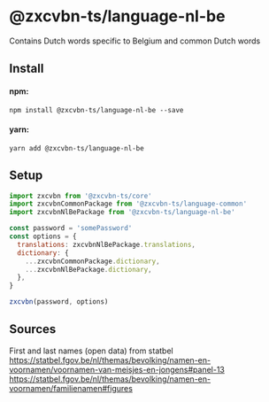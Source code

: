 # @zxcvbn-ts/language-nl-be

Contains Dutch words specific to Belgium and common Dutch words

## Install

#### npm:

`npm install @zxcvbn-ts/language-nl-be --save`

#### yarn:

`yarn add @zxcvbn-ts/language-nl-be`

## Setup

```js
import zxcvbn from '@zxcvbn-ts/core'
import zxcvbnCommonPackage from '@zxcvbn-ts/language-common'
import zxcvbnNlBePackage from '@zxcvbn-ts/language-nl-be'

const password = 'somePassword'
const options = {
  translations: zxcvbnNlBePackage.translations,
  dictionary: {
    ...zxcvbnCommonPackage.dictionary,
    ...zxcvbnNlBePackage.dictionary,
  },
}

zxcvbn(password, options)
```

## Sources

First and last names (open data) from statbel
https://statbel.fgov.be/nl/themas/bevolking/namen-en-voornamen/voornamen-van-meisjes-en-jongens#panel-13
https://statbel.fgov.be/nl/themas/bevolking/namen-en-voornamen/familienamen#figures